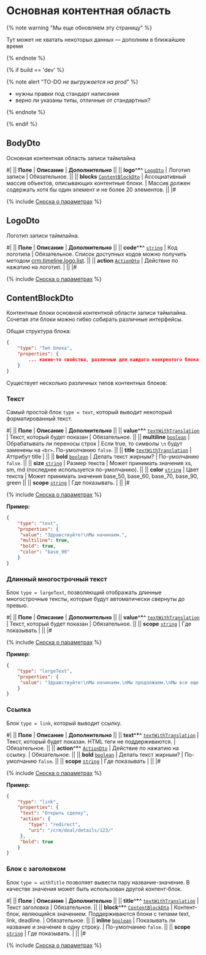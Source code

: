 # Основная контентная область

{% note warning "Мы еще обновляем эту страницу" %}

Тут может не хватать некоторых данных — дополним в ближайшее время

{% endnote %}

{% if build == 'dev' %}

{% note alert "TO-DO _не выгружается на prod_" %}

- нужны правки под стандарт написания
- верно ли указаны типы, отличные от стандартных?

{% endnote %}

{% endif %}

## BodyDto

Основная контентная область записи таймлайна

#|
|| **Поле** | **Описание** | **Дополнительно** ||
|| **logo^*^**
[`LogoDto`](#logodto) | Логотип записи | Обязательное. ||
|| **blocks**
[`ContentBlockDto`](#contentblockdto) | Ассоциативный массив объектов, описывающих контентные блоки. | Массив должен содержать хотя бы один элемент и не более 20 элементов. ||
|#

{% include [Сноска о параметрах](../../../../../_includes/required.md) %}

## LogoDto

Логотип записи таймлайна.

#|
|| **Поле** | **Описание** | **Дополнительно** ||
|| **code^*^**
[`string`](../../../../data-types.md) | Код логотипа | Обязательное. Список доступных кодов можно получить методом [crm.timeline.logo.list](.). ||
|| **action**
[`ActionDto`](./action.md) | Действие по нажатию на логотип. | ||
|#

{% include [Сноска о параметрах](../../../../../_includes/required.md) %}

## ContentBlockDto

Контентные блоки основной контентной области записи таймлайна. Сочетая эти блоки можно гибко собирать различные интерфейсы.

Общая структура блока:

```json
{
    "type": "Тип блока",
    "properties": {
        ... какие-то свойства, различные для каждого конкрентого блока
    }
}
```

Существует несколько различных типов контентных блоков:

### Текст

Самый простой блок `type = text`, который выводит некоторый форматированный текст.

#|
|| **Поле** | **Описание** | **Дополнительно** ||
|| **value^*^**
[`textWithTranslation`](./field-types.md) | Текст, который будет показан | Обязательное. ||
|| **multiline**
[`boolean`](../../../../data-types.md) | Обрабатывать ли переносы строк | Если true, то символы `\n` будут заменены на `<br>`. По-умолчанию `false`. ||
|| **title**
[`textWithTranslation`](./field-types.md) | Аттрибут title | ||
|| **bold**
[`boolean`](../../../../data-types.md) | Делать текст жирным? | По-умолчанию `false`. ||
|| **size**
[`string`](../../../../data-types.md) | Размер текста | Может принимать значения xs, sm, md (последнее используется по-умолчанию). ||
|| **color**
[`string`](../../../../data-types.md) | Цвет текста | Может принимать значения base_50, base_60, base_70, base_90, green ||
|| **scope**
[`string`](../../../../data-types.md) | Где показывать. | ||
|#

{% include [Сноска о параметрах](../../../../../_includes/required.md) %}

**Пример:**

```json
{
    "type": "text",
    "properties": {
     "value": "Здравствуйте!\nМы начинаем.",
     "multiline": true,
     "bold": true,
     "color": "base_90"
    }
}
```

### Длинный многострочный текст

Блок `type = largeText`, позволяющий отображать длинные многострочные тексты, которые будут автоматически свернуты до превью.

#|
|| **Поле** | **Описание** | **Дополнительно** ||
|| **value^*^**
[`textWithTranslation`](./field-types.md) | Текст, который будет показан | Обязательное. ||
|| **scope**
[`string`](../../../../data-types.md) | Где показывать | ||
|#

{% include [Сноска о параметрах](../../../../../_includes/required.md) %}

**Пример:**

```json
{
    "type": "largeText",
    "properties": {
     "value": "Здравствуйте!\nМы начинаем.\nМы продолжаем.\nМы все еще работаем над этим.\nМы продолжаем.\nМы близки к результату.\nДо свидания."
    }
}
```

### Ссылка

Блок `type = link`, который выводит ссылку.

#|
|| **Поле** | **Описание** | **Дополнительно** ||
|| **text^*^**
[`textWithTranslation`](./field-types.md) | Текст, который будет показан. HTML теги не поддерживаются. | Обязательное. ||
|| **action^*^**
[`ActionDto`](./action.md) | Действие по нажатию на ссылку. | Обязательное. ||
|| **bold**
[`boolean`](../../../../data-types.md) | Делать текст жирным? | По-умолчанию `false`. ||
|| **scope**
[`string`](../../../../data-types.md) | Где показывать | ||
|#

{% include [Сноска о параметрах](../../../../../_includes/required.md) %}

**Пример:**

```json
{
    "type": "link",
    "properties": {
     "text": "Открыть сделку",
     "action": {
        "type": "redirect",
        "uri": "/crm/deal/details/123/"
     },
     "bold": true
    }
}
```

### Блок с заголовком

Блок `type = withTitle` позволяет вывести пару название-значение. В качестве значения может быть использован другой контент-блок.

#|
|| **Поле** | **Описание** | **Дополнительно** ||
|| **title^*^**
[`textWithTranslation`](./field-types.md) | Текст заголовка | Обязательное. ||
|| **block^*^**
[`ContentBlockDto`](#contentblockdto) | Контент-блок, являющийся значением. Поддерживаются блоки с типами text, link, deadline. | Обязательное. ||
|| **inline**
[`boolean`](../../../../data-types.md) | Показывать ли название и значение в одну строку. | По-умолчанию `false`. ||
|| **scope**
[`string`](../../../../data-types.md) | Где показывать. | ||
|#

{% include [Сноска о параметрах](../../../../../_includes/required.md) %}